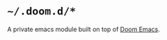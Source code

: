 # `~/.doom.d/*`

A private emacs module built on top of [Doom Emacs][doom].

[doom]: https://github.com/hlissner/doom-emacs
